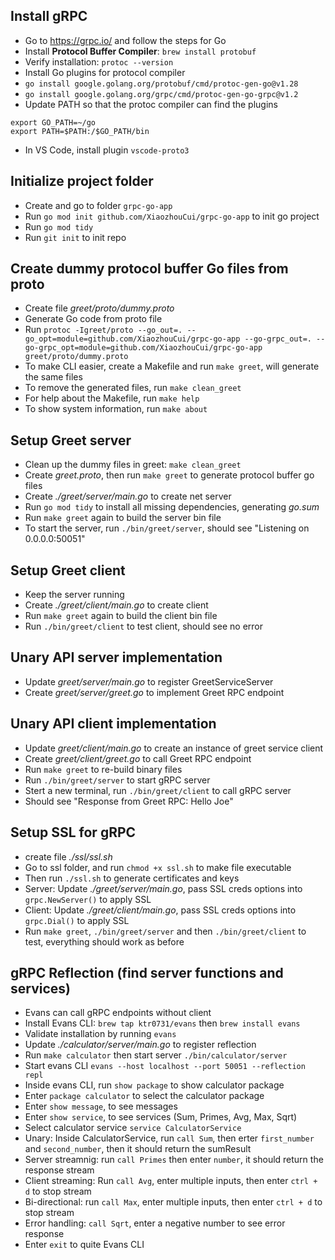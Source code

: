 ## Install gRPC

- Go to https://grpc.io/ and follow the steps for Go
- Install **Protocol Buffer Compiler**: `brew install protobuf`
- Verify installation: `protoc --version`
- Install Go plugins for protocol compiler
- `go install google.golang.org/protobuf/cmd/protoc-gen-go@v1.28`
- `go install google.golang.org/grpc/cmd/protoc-gen-go-grpc@v1.2`
- Update PATH so that the protoc compiler can find the plugins

```
export GO_PATH=~/go
export PATH=$PATH:/$GO_PATH/bin
```

- In VS Code, install plugin `vscode-proto3`

## Initialize project folder

- Create and go to folder `grpc-go-app`
- Run `go mod init github.com/XiaozhouCui/grpc-go-app` to init go project
- Run `go mod tidy`
- Run `git init` to init repo

## Create dummy protocol buffer Go files from proto

- Create file _greet/proto/dummy.proto_
- Generate Go code from proto file
- Run `protoc -Igreet/proto --go_out=. --go_opt=module=github.com/XiaozhouCui/grpc-go-app --go-grpc_out=. --go-grpc_opt=module=github.com/XiaozhouCui/grpc-go-app greet/proto/dummy.proto`
- To make CLI easier, create a Makefile and run `make greet`, will generate the same files
- To remove the generated files, run `make clean_greet`
- For help about the Makefile, run `make help`
- To show system information, run `make about`

## Setup Greet server

- Clean up the dummy files in greet: `make clean_greet`
- Create _greet.proto_, then run `make greet` to generate protocol buffer go files
- Create _./greet/server/main.go_ to create net server
- Run `go mod tidy` to install all missing dependencies, generating _go.sum_
- Run `make greet` again to build the server bin file
- To start the server, run `./bin/greet/server`, should see "Listening on 0.0.0.0:50051"

## Setup Greet client

- Keep the server running
- Create _./greet/client/main.go_ to create client
- Run `make greet` again to build the client bin file
- Run `./bin/greet/client` to test client, should see no error

## Unary API server implementation

- Update _greet/server/main.go_ to register GreetServiceServer
- Create _greet/server/greet.go_ to implement Greet RPC endpoint

## Unary API client implementation

- Update _greet/client/main.go_ to create an instance of greet service client
- Create _greet/client/greet.go_ to call Greet RPC endpoint
- Run `make greet` to re-build binary files
- Run `./bin/greet/server` to start gRPC server
- Stert a new terminal, run `./bin/greet/client` to call gRPC server
- Should see "Response from Greet RPC: Hello Joe"

## Setup SSL for gRPC

- create file _./ssl/ssl.sh_
- Go to ssl folder, and run `chmod +x ssl.sh` to make file executable
- Then run `./ssl.sh` to generate certificates and keys
- Server: Update _./greet/server/main.go_, pass SSL creds options into `grpc.NewServer()` to apply SSL
- Client: Update _./greet/client/main.go_, pass SSL creds options into `grpc.Dial()` to apply SSL
- Run `make greet`, `./bin/greet/server` and then `./bin/greet/client` to test, everything should work as before

## gRPC Reflection (find server functions and services)

- Evans can call gRPC endpoints without client
- Install Evans CLI: `brew tap ktr0731/evans` then `brew install evans`
- Validate installation by running `evans`
- Update _./calculator/server/main.go_ to register reflection
- Run `make calculator` then start server `./bin/calculator/server`
- Start evans CLI `evans --host localhost --port 50051 --reflection repl`
- Inside evans CLI, run `show package` to show calculator package
- Enter `package calculator` to select the calculator package
- Enter `show message`, to see messages
- Enter `show service`, to see services (Sum, Primes, Avg, Max, Sqrt)
- Select calculator service `service CalculatorService`
- Unary: Inside CalculatorService, run `call Sum`, then erter `first_number` and `second_number`, then it should return the sumResult
- Server streamnig: run `call Primes` then enter `number`, it should return the response stream
- Client streaming: Run `call Avg`, enter multiple inputs, then enter `ctrl + d` to stop stream
- Bi-directional: run `call Max`, enter multiple inputs, then enter `ctrl + d` to stop stream
- Error handling: `call Sqrt`, enter a negative number to see error response
- Enter `exit` to quite Evans CLI
